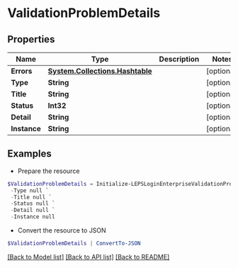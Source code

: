 # ValidationProblemDetails
## Properties

Name | Type | Description | Notes
------------ | ------------- | ------------- | -------------
**Errors** | [**System.Collections.Hashtable**](Array.md) |  | [optional] 
**Type** | **String** |  | [optional] 
**Title** | **String** |  | [optional] 
**Status** | **Int32** |  | [optional] 
**Detail** | **String** |  | [optional] 
**Instance** | **String** |  | [optional] 

## Examples

- Prepare the resource
```powershell
$ValidationProblemDetails = Initialize-LEPSLoginEnterpriseValidationProblemDetails  -Errors null `
 -Type null `
 -Title null `
 -Status null `
 -Detail null `
 -Instance null
```

- Convert the resource to JSON
```powershell
$ValidationProblemDetails | ConvertTo-JSON
```

[[Back to Model list]](../README.md#documentation-for-models) [[Back to API list]](../README.md#documentation-for-api-endpoints) [[Back to README]](../README.md)

